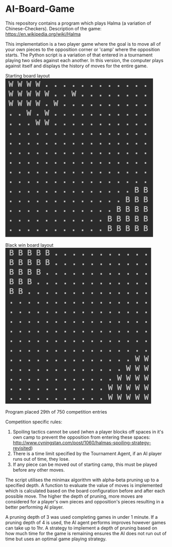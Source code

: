 # AI-Board-Game
This repository contains a program which plays Halma (a variation of Chinese-Checkers). Description of the game: https://en.wikipedia.org/wiki/Halma

This implementation is a two player game where the goal is to move all of your own pieces to the opposition corner or 'camp' where the opposition starts. The Python script is a variation of that entered in a tournament playing two sides against each another. In this version, the computer plays against itself and displays the history of moves for the entire game.

Starting board layout
![Image description](https://github.com/jaimindp/AI-Board-Game/blob/master/start_game)

Black win board layout
![Image description](https://github.com/jaimindp/AI-Board-Game/blob/master/end_game)

Program placed 29th of 750 competition entries

Competition specific rules:

1. Spoiling tactics cannot be used (when a player blocks off spaces in it's own camp to prevent the opposition from entering  these spaces: http://www.cyningstan.com/post/1060/halmas-spoiling-strategy-revisited)
2. There is a time limit specified by the Tournament Agent, if an AI player runs out of time, they lose.
3. If any piece can be moved out of starting camp, this must be played before any other moves.

The script utilises the minimax algorithm with alpha-beta pruning up to a specified depth. A function to evaluate the value of moves is implemented which is calculated based on the board configuration before and after each possible move. The higher the depth of pruning, more moves are considered for a player's own pieces and opposition's pieces resulting in a better performing AI player. 

A pruning depth of 3 was used completing games in under 1 minute. If a pruning depth of 4 is used, the AI agent performs improves however games can take up to 1hr. A strategy to implement a depth of pruning based on how much time for the game is remaining ensures the AI does not run out of time but uses an optimal game playing strategy.

